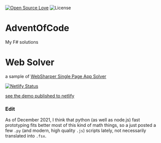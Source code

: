 [![Open Source Love](https://badges.frapsoft.com/os/v3/open-source.svg?v=103)](https://github.com/ellerbrock/open-source-badges/)
![License](https://img.shields.io/badge/License-Apache%202.0-blue.svg)

# AdventOfCode
My F# solutions

# Web Solver

a sample of [WebSharper Single Page App Solver](AoC2020/FSharpSPA/Client.fs#L33)

[![Netlify Status](https://api.netlify.com/api/v1/badges/1c4b9143-3e27-4952-a8d9-595d32b1af28/deploy-status)](https://app.netlify.com/sites/elated-northcutt-db884b/deploys)

[see the demo published to netlify](https://elated-northcutt-db884b.netlify.app/)

### Edit
As of December 2021, I think that python (as well as node.js) fast prototyping fits better most of this kind of math things, so a just posted a few `.py` (and modern, high quality `.js`) scripts lately, not necessarily translated into `.fsx`. 

